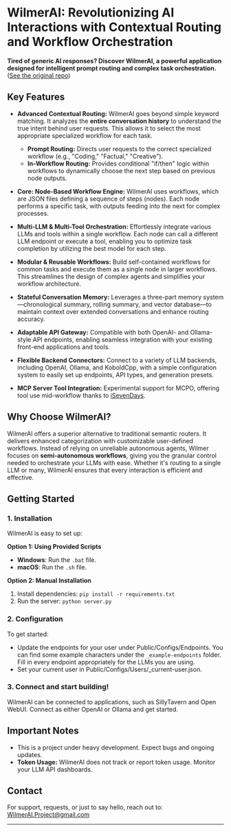 # WilmerAI: Revolutionizing AI Interactions with Contextual Routing and Workflow Orchestration

**Tired of generic AI responses? Discover WilmerAI, a powerful application designed for intelligent prompt routing and complex task orchestration.** ([See the original repo](https://github.com/SomeOddCodeGuy/WilmerAI))

## Key Features

*   **Advanced Contextual Routing:** WilmerAI goes beyond simple keyword matching. It analyzes the **entire conversation history** to understand the true intent behind user requests. This allows it to select the most appropriate specialized workflow for each task.
    *   **Prompt Routing:** Directs user requests to the correct specialized workflow (e.g., "Coding," "Factual," "Creative").
    *   **In-Workflow Routing:** Provides conditional "if/then" logic within workflows to dynamically choose the next step based on previous node outputs.

*   **Core: Node-Based Workflow Engine:** WilmerAI uses workflows, which are JSON files defining a sequence of steps (nodes). Each node performs a specific task, with outputs feeding into the next for complex processes.

*   **Multi-LLM & Multi-Tool Orchestration:** Effortlessly integrate various LLMs and tools within a single workflow. Each node can call a different LLM endpoint or execute a tool, enabling you to optimize task completion by utilizing the best model for each step.

*   **Modular & Reusable Workflows:** Build self-contained workflows for common tasks and execute them as a single node in larger workflows. This streamlines the design of complex agents and simplifies your workflow architecture.

*   **Stateful Conversation Memory:** Leverages a three-part memory system—chronological summary, rolling summary, and vector database—to maintain context over extended conversations and enhance routing accuracy.

*   **Adaptable API Gateway:** Compatible with both OpenAI- and Ollama-style API endpoints, enabling seamless integration with your existing front-end applications and tools.

*   **Flexible Backend Connectors:** Connect to a variety of LLM backends, including OpenAI, Ollama, and KoboldCpp, with a simple configuration system to easily set up endpoints, API types, and generation presets.

*   **MCP Server Tool Integration:** Experimental support for MCPO, offering tool use mid-workflow thanks to [iSevenDays](https://github.com/iSevenDays).

## Why Choose WilmerAI?

WilmerAI offers a superior alternative to traditional semantic routers. It delivers enhanced categorization with customizable user-defined workflows. Instead of relying on unreliable autonomous agents, Wilmer focuses on **semi-autonomous workflows**, giving you the granular control needed to orchestrate your LLMs with ease. Whether it's routing to a single LLM or many, WilmerAI ensures that every interaction is efficient and effective.

## Getting Started

### 1. Installation

WilmerAI is easy to set up:

**Option 1:  Using Provided Scripts**

*   **Windows**: Run the `.bat` file.
*   **macOS**: Run the `.sh` file.

**Option 2: Manual Installation**

1.  Install dependencies: `pip install -r requirements.txt`
2.  Run the server: `python server.py`

### 2. Configuration

To get started:

*   Update the endpoints for your user under Public/Configs/Endpoints. You can find some example characters under the `_example-endpoints` folder. Fill in every endpoint appropriately for the LLMs you are using.
*   Set your current user in Public/Configs/Users/\_current-user.json.

### 3. Connect and start building!

WilmerAI can be connected to applications, such as SillyTavern and Open WebUI. Connect as either OpenAI or Ollama and get started.

## Important Notes

*   This is a project under heavy development. Expect bugs and ongoing updates.
*   **Token Usage:** WilmerAI does not track or report token usage. Monitor your LLM API dashboards.

## Contact

For support, requests, or just to say hello, reach out to:
WilmerAI.Project@gmail.com

---